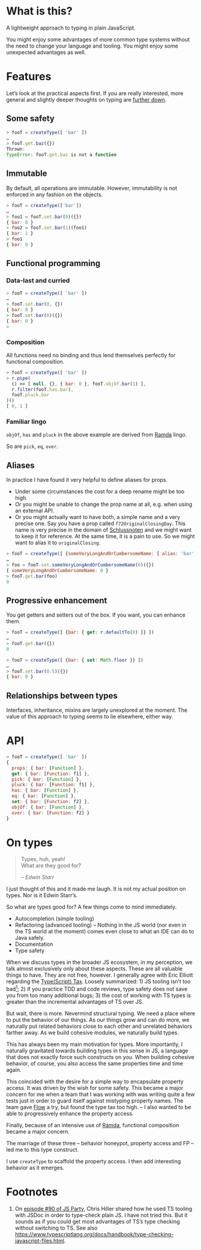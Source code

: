 # What is this?

A lightweight approach to typing in plain JavaScript.

You might enjoy some advantages of more common type systems without the need to change your language and tooling. You might enjoy some unexpected advantages as well.


# Features

Let’s look at the practical aspects first. If you are really interested, more general and slightly deeper thoughts on typing are [further down](#on-types).


## Some safety

```javascript
> fooT = createType([ 'bar' ])
…
> fooT.get.baz({})
Thrown:
TypeError: fooT.get.baz is not a function
```

## Immutable

By default, all operations are immutable.
However, immutability is not enforced in any fashion on the objects.

```javascript
> fooT = createType(['bar'])
…
> foo1 = fooT.set.bar(0)({})
{ bar: 0 }
> foo2 = fooT.set.bar(1)(foo1)
{ bar: 1 }
> foo1
{ bar: 0 }
```

## Functional programming

### Data-last and curried

```javascript
> fooT = createType([ 'bar' ])
…
> fooT.set.bar(0, {})
{ bar: 0 }
> fooT.set.bar(0)({})
{ bar: 0 }
>
```


### Composition

All functions need no binding and thus lend themselves perfectly for functional composition.

```javascript
> fooT = createType([ 'bar' ])
> r.pipe(
  () => [ null, {}, { bar: 0 }, fooT.objOf.bar(1) ],
  r.filter(fooT.has.bar),
  fooT.pluck.bar
)()
[ 0, 1 ]
```

### Familiar lingo

`objOf`, `has` and `pluck` in the above example are derived from [Ramda](https://ramdajs.com/) lingo.

So are `pick`, `eq`, `over`.


## Aliases

In practice I have found it very helpful to define aliases for props. 
* Under some circumstances the cost for a deep rename might be too high. 
* Or you might be unable to change the prop name at all, e.g. when using an external API. 
* Or you might actually want to have both, a simple name and a very precise one. Say you have a prop called `f72OriginalClosingDay`. This name is very precise in the domain of [Schlussnoten](https://de.wikipedia.org/wiki/Schlussnote) and we might want to keep it for reference. At the same time, it is a pain to use. So we might want to alias it to `originalClosing`.

```javascript
> fooT = createType([ {someVeryLongAndOrCumbersomeName: { alias: 'bar' }} ])
…
> foo = fooT.set.someVeryLongAndOrCumbersomeName(0)({})
{ someVeryLongAndOrCumbersomeName: 0 }
> fooT.get.bar(foo)
0
```

## Progressive enhancement

You get getters and setters out of the box. If you want, you can enhance them.

```javascript
> fooT = createType([ {bar: { get: r.defaultTo(0) }} ])
…
> fooT.get.bar({})
0
```

```javascript
> fooT = createType([ {bar: { set: Math.floor }} ])
…
> fooT.set.bar(0.5)({})
{ bar: 0 }
```

## Relationships between types

Interfaces, inheritance, mixins are largely unexplored at the moment. The value of this approach to typing seems to lie elsewhere, either way.


# API

```javascript
> fooT = createType([ 'bar' ])
{
  props: { bar: [Function] },
  get: { bar: [Function: f1] },
  pick: { bar: [Function] },
  pluck: { bar: [Function: f1] },
  has: { bar: [Function] },
  eq: { bar: [Function] },
  set: { bar: [Function: f2] },
  objOf: { bar: [Function] },
  over: { bar: [Function: f2] }
}
```

# On types

> Types, huh, yeah!  
> What are they good for?
> 
> _– Edwin Starr_

I just thought of this and it made me laugh. It is not my actual position on types. Nor is it Edwin Starr’s.

So what are types good for? A few things come to mind immediately.

* Autocompletion (simple tooling)
* Refactoring (advanced tooling) – Nothing in the JS world (nor even in the TS world at the moment) comes even close to what an IDE can do to Java safely.
* Documentation
* Type safety

When we discuss types in the broader JS ecosystem, in my perception, we talk almost exclusively only about these aspects. These are all valuable things to have. They are not free, however. I generally agree with Eric Elliott regarding the [Type(Script) Tax](https://medium.com/javascript-scene/the-typescript-tax-132ff4cb175b). Loosely summarized: 1) JS tooling isn’t too bad[<sup>1</sup>](#1); 2) if you practice TDD and code reviews, type safety does not save you from too many additional bugs; 3) the cost of working with TS types is greater than the incremental advantages of TS over JS.

But wait, there is more. Nevermind structural typing. We need a place where to put the behavior of our things. As our things grow and can do more, we naturally put related behaviors close to each other and unrelated behaviors farther away. As we build cohesive modules, we naturally build types.

This has always been my main motivation for types. More importantly, I naturally gravitated towards building types in this sense in JS, a language that does not exactly force such constructs on you. When building cohesive behavior, of course, you also access the same properties time and time again. 

This coincided with the desire for a simple way to encapsulate property access. It was driven by the wish for some safety. This became a major concern for me when a team that I was working with was writing quite a few tests just in order to guard itself against mistyping property names. The team gave [Flow](https://flow.org/) a try, but found the type tax too high. – I also wanted to be able to progressively enhance the property access.

Finally, because of an intensive use of [Ramda](https://ramdajs.com/), functional composition became a major concern.

The marriage of these three – behavior honeypot, property access and FP – led me to this type construct.

I use `createType` to scaffold the property access. I then add interesting behavior as it emerges.


# Footnotes

1. <a class="anchor" id="1"></a> 
On [episode #90 of JS Party](https://changelog.com/jsparty/90#transcript-64), Chris Hiller shared how he used TS tooling with JSDoc in order to type-check plain JS. I have not tried this. But it sounds as if you could get most advantages of TS’s type checking without switching to TS. See also <https://www.typescriptlang.org/docs/handbook/type-checking-javascript-files.html>.
